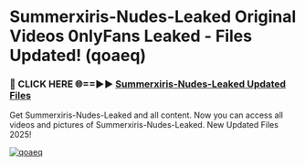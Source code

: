 # Summerxiris-Nudes-Leaked Original Videos 0nlyFans Leaked - Files Updated! (qoaeq)

<h3>🔴 CLICK HERE 🌐==►► <a href="https://tinyurl.com/4mcuefdz" rel="nofollow">Summerxiris-Nudes-Leaked Updated Files</a></h3>

Get Summerxiris-Nudes-Leaked and all content. Now you can access all videos and pictures of Summerxiris-Nudes-Leaked. New Updated Files 2025!

[![qoaeq](https://i.imgur.com/StAQSOY.gif)](https://tinyurl.com/4mcuefdz)
